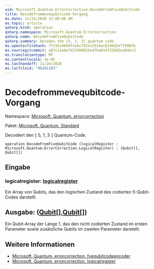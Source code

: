 ```yaml
---
uid: Microsoft.Quantum.ErrorCorrection.DecodeFromFiveQubitCode
title: Decodefrommevequbitcode-Vorgang
ms.date: 11/25/2020 12:00:00 AM
ms.topic: article
qsharp.kind: operation
qsharp.namespace: Microsoft.Quantum.ErrorCorrection
qsharp.name: DecodeFromFiveQubitCode
qsharp.summary: Decodes the ⟦5, 1, 3⟧ quantum code.
ms.openlocfilehash: 77c5614684f416c7d2e12914ec6246d3ef7098fb
ms.sourcegitcommit: a87c1aa8e7453360025e47ba614f25b02ea84ec3
ms.translationtype: MT
ms.contentlocale: de-DE
ms.lasthandoff: 11/26/2020
ms.locfileid: "96201103"
---
```

# <a name="decodefromfivequbitcode-operation"></a>Decodefrommevequbitcode-Vorgang

Namespace: [Microsoft. Quantum. errorcorrection](xref:Microsoft.Quantum.ErrorCorrection)

Paket: [Microsoft. Quantum. Standard](https://nuget.org/packages/Microsoft.Quantum.Standard)


Decodiert den ⟦ 5, 1, 3 ⟧ Quantum-Code.

```qsharp
operation DecodeFromFiveQubitCode (logicalRegister : Microsoft.Quantum.ErrorCorrection.LogicalRegister) : (Qubit[], Qubit[])
```


## <a name="input"></a>Eingabe

### <a name="logicalregister--logicalregister"></a>logicalregister: [logicalregister](xref:Microsoft.Quantum.ErrorCorrection.LogicalRegister)

Ein Array von Qubits, das den logischen Zustand des codierten 5-Qubit-Codes darstellt.



## <a name="output--qubitqubit"></a>Ausgabe: ([Qubit](xref:microsoft.quantum.lang-ref.qubit)[],[Qubit](xref:microsoft.quantum.lang-ref.qubit)[])

Ein Qubit-Array der Länge 1, das den nicht codierten Zustand im ersten Parameter sowie zusätzliche Qubits im zweiten Parameter darstellt.

## <a name="see-also"></a>Weitere Informationen

- [Microsoft. Quantum. errorcorrection. fvequbitcodeencoder](xref:Microsoft.Quantum.ErrorCorrection.FiveQubitCodeEncoder)
- [Microsoft. Quantum. errorcorrection. logicalregister](xref:Microsoft.Quantum.ErrorCorrection.LogicalRegister)